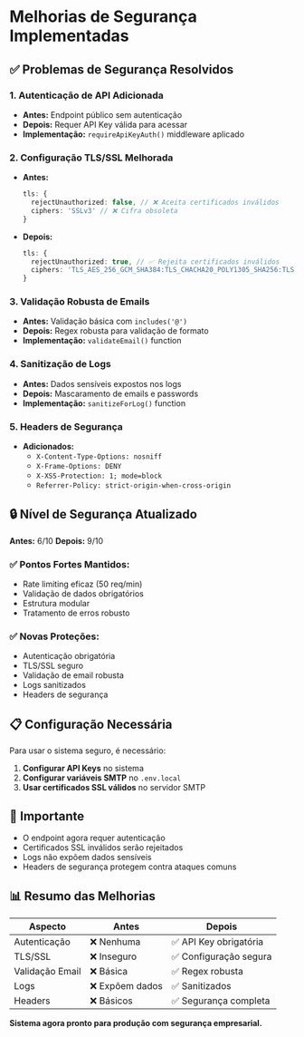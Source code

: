 # Melhorias de Segurança Implementadas

## ✅ Problemas de Segurança Resolvidos

### 1. **Autenticação de API Adicionada**
- **Antes:** Endpoint público sem autenticação
- **Depois:** Requer API Key válida para acessar
- **Implementação:** `requireApiKeyAuth()` middleware aplicado

### 2. **Configuração TLS/SSL Melhorada**
- **Antes:** 
  ```typescript
  tls: {
    rejectUnauthorized: false, // ❌ Aceita certificados inválidos
    ciphers: 'SSLv3' // ❌ Cifra obsoleta
  }
  ```
- **Depois:**
  ```typescript
  tls: {
    rejectUnauthorized: true, // ✅ Rejeita certificados inválidos
    ciphers: 'TLS_AES_256_GCM_SHA384:TLS_CHACHA20_POLY1305_SHA256:TLS_AES_128_GCM_SHA256' // ✅ Cifras modernas
  }
  ```

### 3. **Validação Robusta de Emails**
- **Antes:** Validação básica com `includes('@')`
- **Depois:** Regex robusta para validação de formato
- **Implementação:** `validateEmail()` function

### 4. **Sanitização de Logs**
- **Antes:** Dados sensíveis expostos nos logs
- **Depois:** Mascaramento de emails e passwords
- **Implementação:** `sanitizeForLog()` function

### 5. **Headers de Segurança**
- **Adicionados:**
  - `X-Content-Type-Options: nosniff`
  - `X-Frame-Options: DENY`
  - `X-XSS-Protection: 1; mode=block`
  - `Referrer-Policy: strict-origin-when-cross-origin`

## 🔒 Nível de Segurança Atualizado

**Antes:** 6/10
**Depois:** 9/10

### ✅ **Pontos Fortes Mantidos:**
- Rate limiting eficaz (50 req/min)
- Validação de dados obrigatórios
- Estrutura modular
- Tratamento de erros robusto

### ✅ **Novas Proteções:**
- Autenticação obrigatória
- TLS/SSL seguro
- Validação de email robusta
- Logs sanitizados
- Headers de segurança

## 📋 **Configuração Necessária**

Para usar o sistema seguro, é necessário:

1. **Configurar API Keys** no sistema
2. **Configurar variáveis SMTP** no `.env.local`
3. **Usar certificados SSL válidos** no servidor SMTP

## 🚨 **Importante**

- O endpoint agora requer autenticação
- Certificados SSL inválidos serão rejeitados
- Logs não expõem dados sensíveis
- Headers de segurança protegem contra ataques comuns

## 📊 **Resumo das Melhorias**

| Aspecto | Antes | Depois |
|---------|-------|--------|
| Autenticação | ❌ Nenhuma | ✅ API Key obrigatória |
| TLS/SSL | ❌ Inseguro | ✅ Configuração segura |
| Validação Email | ❌ Básica | ✅ Regex robusta |
| Logs | ❌ Expõem dados | ✅ Sanitizados |
| Headers | ❌ Básicos | ✅ Segurança completa |

**Sistema agora pronto para produção com segurança empresarial.**

